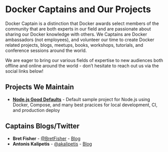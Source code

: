 # Docker Captains and Our Projects

Docker Captain is a distinction that Docker awards select members of the community that are both experts 
in our field and are passionate about sharing our Docker knowledge with others. We Captains are Docker 
ambassadors (not employees), and volunteer our time to create Docker related projects, blogs, meetups, 
books, workshops, tutorials, and conference sessions around the world.

We are eager to bring our various fields of expertise to new audiences both offline and online 
around the world - don’t hesitate to reach out us via the social links below!

## Projects We Maintain
  - [**Node.js Good Defaults**](https://github.com/BretFisher/node-docker-good-defaults) - Default sample 
  project for Node.js using Docker, Compose, and many best pracices for local development, CI, and 
  production deploy
  
## Captains Blogs/Twitter
  - **Bret Fisher** - [@BretFisher](https://twitter.com/bretfisher) - [Blog](https://www.bretfisher.com)
  - **Antonis Kalipetis** - [@akalipetis](https://twitter.com/akalipetis) - [Blog](https://www.akalipetis.com)
